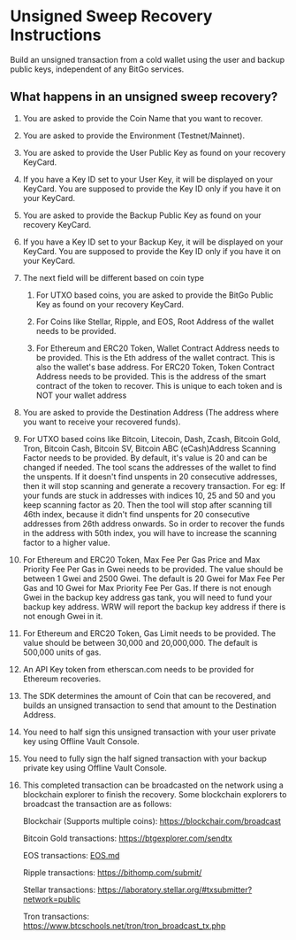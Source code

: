 # Unsigned Sweep Recovery Instructions

Build an unsigned transaction from a cold wallet using the user and backup public keys, independent of any BitGo services.

## What happens in an unsigned sweep recovery?

1.  You are asked to provide the Coin Name that you want to recover.

2.  You are asked to provide the Environment (Testnet/Mainnet).

3.  You are asked to provide the User Public Key as found on your recovery KeyCard.

4.  If you have a Key ID set to your User Key, it will be displayed on your KeyCard. You are supposed to provide the Key ID only if you have it on your KeyCard.

5.  You are asked to provide the Backup Public Key as found on your recovery KeyCard.

6.  If you have a Key ID set to your Backup Key, it will be displayed on your KeyCard. You are supposed to provide the Key ID only if you have it on your KeyCard.

7.  The next field will be different based on coin type

    1. For UTXO based coins, you are asked to provide the BitGo Public Key as found on your recovery KeyCard.

    2. For Coins like Stellar, Ripple, and EOS, Root Address of the wallet needs to be provided.

    3. For Ethereum and ERC20 Token, Wallet Contract Address needs to be provided. This is the Eth address of the wallet contract. This is also the wallet's base address.
       For ERC20 Token, Token Contract Address needs to be provided. This is the address of the smart contract of the token to recover. This is unique to each token and is NOT your wallet address
       
8.  You are asked to provide the Destination Address (The address where you want to receive your recovered funds).

9.  For UTXO based coins like Bitcoin, Litecoin, Dash, Zcash, Bitcoin Gold, Tron, Bitcoin Cash, Bitcoin SV, Bitcoin ABC (eCash)Address Scanning Factor needs to be provided. By default, it's value is 20 and can be changed if needed. The tool scans the addresses of the wallet to find the unspents. If it doesn't find unspents in 20 consecutive addresses, then it will stop scanning and generate a recovery transaction. For eg: If your funds are stuck in addresses with indices 10, 25 and 50 and you keep scanning factor as 20. Then the tool will stop after scanning till 46th index, because it didn't find unspents for 20 consecutive addresses from 26th address onwards. So in order to recover the funds in the address with 50th index, you will have to increase the scanning factor to a higher value.

10. For Ethereum and ERC20 Token, Max Fee Per Gas Price and Max Priority Fee Per Gas in Gwei needs to be provided. The value should be between 1 Gwei and 2500 Gwei. The default is 20 Gwei for Max Fee Per Gas and 10 Gwei for Max Priority Fee Per Gas. If there is not enough Gwei in the backup key address gas tank, you will need to fund your backup key address. WRW will report the backup key address if there is not enough Gwei in it.

11. For Ethereum and ERC20 Token, Gas Limit needs to be provided. The value should be between 30,000 and 20,000,000. The default is 500,000 units of gas.

12. An API Key token from etherscan.com needs to be provided for Ethereum recoveries.

13. The SDK determines the amount of Coin that can be recovered, and builds an unsigned transaction to send that amount to the Destination Address.

14. You need to half sign this unsigned transaction with your user private key using Offline Vault Console.

15. You need to fully sign the half signed transaction with your backup private key using Offline Vault Console.

16. This completed transaction can be broadcasted on the network using a blockchain explorer to finish the recovery.
    Some blockchain explorers to broadcast the transaction are as follows:

    Blockchair (Supports multiple coins): https://blockchair.com/broadcast

    Bitcoin Gold transactions: https://btgexplorer.com/sendtx

    EOS transactions: [EOS.md](EOS.md)

    Ripple transactions: https://bithomp.com/submit/

    Stellar transactions: https://laboratory.stellar.org/#txsubmitter?network=public

    Tron transactions: https://www.btcschools.net/tron/tron_broadcast_tx.php
